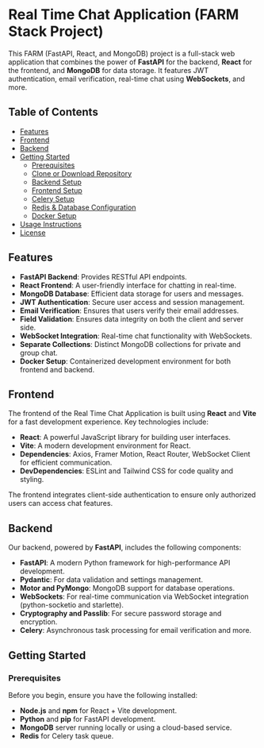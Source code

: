 # Real Time Chat Application (FARM Stack Project)

This FARM (FastAPI, React, and MongoDB) project is a full-stack web application that combines the power of **FastAPI** for the backend, **React** for the frontend, and **MongoDB** for data storage. It features JWT authentication, email verification, real-time chat using **WebSockets**, and more.

## Table of Contents
- [Features](#features)
- [Frontend](#frontend)
- [Backend](#backend)
- [Getting Started](#getting-started)
  - [Prerequisites](#prerequisites)
  - [Clone or Download Repository](#explore-chatp)
  - [Backend Setup](#backend-setup)
  - [Frontend Setup](#frontend-setup)
  - [Celery Setup](#celery-setup)
  - [Redis & Database Configuration](#redis-configuration)
  - [Docker Setup](#docker-setup)
- [Usage Instructions](#usage-instructions)
- [License](#license)

## Features

- **FastAPI Backend**: Provides RESTful API endpoints.
- **React Frontend**: A user-friendly interface for chatting in real-time.
- **MongoDB Database**: Efficient data storage for users and messages.
- **JWT Authentication**: Secure user access and session management.
- **Email Verification**: Ensures that users verify their email addresses.
- **Field Validation**: Ensures data integrity on both the client and server side.
- **WebSocket Integration**: Real-time chat functionality with WebSockets.
- **Separate Collections**: Distinct MongoDB collections for private and group chat.
- **Docker Setup**: Containerized development environment for both frontend and backend.

## Frontend

The frontend of the Real Time Chat Application is built using **React** and **Vite** for a fast development experience. Key technologies include:

- **React**: A powerful JavaScript library for building user interfaces.
- **Vite**: A modern development environment for React.
- **Dependencies**: Axios, Framer Motion, React Router, WebSocket Client for efficient communication.
- **DevDependencies**: ESLint and Tailwind CSS for code quality and styling.

The frontend integrates client-side authentication to ensure only authorized users can access chat features.

## Backend

Our backend, powered by **FastAPI**, includes the following components:

- **FastAPI**: A modern Python framework for high-performance API development.
- **Pydantic**: For data validation and settings management.
- **Motor and PyMongo**: MongoDB support for database operations.
- **WebSockets**: For real-time communication via WebSocket integration (python-socketio and starlette).
- **Cryptography and Passlib**: For secure password storage and encryption.
- **Celery**: Asynchronous task processing for email verification and more.

## Getting Started

### Prerequisites
Before you begin, ensure you have the following installed:

- **Node.js** and **npm** for React + Vite development.
- **Python** and **pip** for FastAPI development.
- **MongoDB** server running locally or using a cloud-based service.
- **Redis** for Celery task queue.




